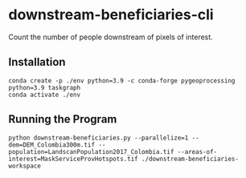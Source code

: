 # downstream-beneficiaries-cli

Count the number of people downstream of pixels of interest.

## Installation

```
conda create -p ./env python=3.9 -c conda-forge pygeoprocessing python=3.9 taskgraph
conda activate ./env
```

## Running the Program

```
python downstream-beneficiaries.py --parallelize=1 --dem=DEM_Colombia300m.tif --population=LandscanPopulation2017_Colombia.tif --areas-of-interest=MaskServiceProvHotspots.tif ./downstream-beneficiaries-workspace
```

